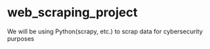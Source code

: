 # web_scraping_project
We will be using Python(scrapy, etc.) to scrap data for cybersecurity purposes
